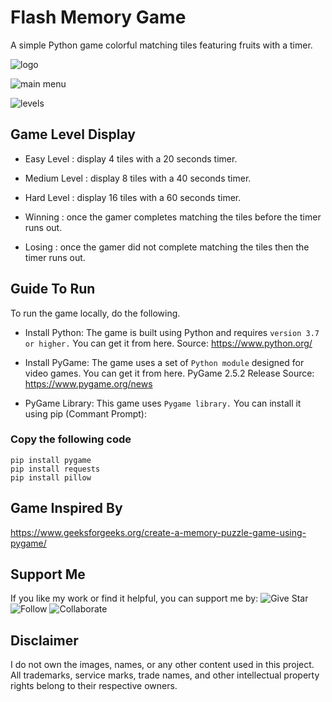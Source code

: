 # Flash Memory Game

A simple Python game colorful matching tiles featuring fruits with a timer.

![logo](https://github.com/user-attachments/assets/799f8bfe-406c-4ac9-a16c-d9430b037556)

![main menu](https://github.com/user-attachments/assets/6721818a-c682-4a77-9df7-9c444725a334)

![levels](https://github.com/user-attachments/assets/95b050bb-22fe-4a14-be39-71f6f1707bee)

## Game Level Display

* Easy Level : display 4 tiles with a 20 seconds timer.
  
* Medium Level : display 8 tiles with a 40 seconds timer.
  
* Hard Level : display 16 tiles with a 60 seconds timer.

* Winning : once the gamer completes matching the tiles before the timer runs out.
  
* Losing : once the gamer did not complete matching the tiles then the timer runs out.


## Guide To Run

To run the game locally, do the following.
* Install Python: The game is built using Python and requires `version 3.7 or higher.` You can get it from here.
 Source: https://www.python.org/

* Install PyGame: The game uses a set of `Python module` designed for video games. You can get it from here. PyGame 2.5.2 Release Source:
 https://www.pygame.org/news

* PyGame Library: This game uses `Pygame library.` You can install it using pip (Commant Prompt):

### Copy the following code

```
pip install pygame
pip install requests
pip install pillow
```

## Game Inspired By
https://www.geeksforgeeks.org/create-a-memory-puzzle-game-using-pygame/

## Support Me
If you like my work or find it helpful, you can support me by:
![Give Star](https://img.shields.io/badge/Give%20⭐️-F7DF1E?style=for-the-badge&logo=github&logoColor=black)
![Follow](https://img.shields.io/badge/Follow-1DA1F2?style=for-the-badge&logo=twitter&logoColor=white)
![Collaborate](https://img.shields.io/badge/Collaborate-6CC24A?style=for-the-badge&logo=githubactions&logoColor=white)

## Disclaimer  
I do not own the images, names, or any other content used in this project.  
All trademarks, service marks, trade names, and other intellectual property rights belong to their respective owners.  

